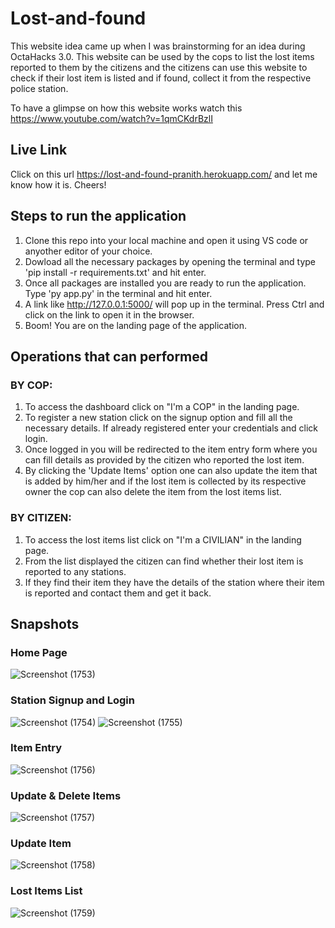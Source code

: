 # Lost-and-found
This website idea came up when I was brainstorming for an idea during OctaHacks 3.0. This website can be used by the cops to list the lost items reported to them by the citizens and the citizens can use this website to check if their lost item is listed and if found, collect it from the respective police station. 

To have a glimpse on how this website works watch this https://www.youtube.com/watch?v=1qmCKdrBzlI

## Live Link
Click on this url https://lost-and-found-pranith.herokuapp.com/ and let me know how it is. Cheers! 

## Steps to run the application
1. Clone this repo into your local machine and open it using VS code or anyother editor of your choice.
2. Dowload all the necessary packages by opening the terminal and type 'pip install -r requirements.txt' and hit enter.
3. Once all packages are installed you are ready to run the application. Type 'py app.py' in the terminal and hit enter.
3. A link like http://127.0.0.1:5000/ will pop up in the terminal. Press Ctrl and click on the link to open it in the browser.
4. Boom! You are on the landing page of the application.

## Operations that can performed
### BY COP:
1. To access the dashboard click on "I'm a COP" in the landing page.
2. To register a new station click on the signup option and fill all the necessary details. If already registered enter your credentials and click login.
3. Once logged in you will be redirected to the item entry form where you can fill details as provided by the citizen who reported the lost item.
4. By clicking the 'Update Items' option one can also update the item that is added by him/her and if the lost item is collected by its respective owner the cop can also delete the item from the lost items list.

### BY CITIZEN:
1. To access the lost items list click on "I'm a CIVILIAN" in the landing page.
2. From the list displayed the citizen can find whether their lost item is reported to any stations. 
3. If they find their item they have the details of the station where their item is reported and contact them and get it back.

## Snapshots
### Home Page
![Screenshot (1753)](https://user-images.githubusercontent.com/65860350/179365121-b4c9995c-5231-41b9-9e22-76761a1e8a33.png)

### Station Signup and Login
![Screenshot (1754)](https://user-images.githubusercontent.com/65860350/179365122-00d49a59-a0e5-4cfe-9c6f-6a7a4a052a0b.png)
![Screenshot (1755)](https://user-images.githubusercontent.com/65860350/179365123-6391ca1e-3b7e-4d54-9d3a-250057d2a2ba.png)

### Item Entry
![Screenshot (1756)](https://user-images.githubusercontent.com/65860350/179365125-9c6a7f69-eaa0-43f2-a621-5a1d17195bc3.png)

### Update & Delete Items
![Screenshot (1757)](https://user-images.githubusercontent.com/65860350/179365129-ef57d0b3-7b3c-4fad-9efd-20c80c6e2909.png)

### Update Item 
![Screenshot (1758)](https://user-images.githubusercontent.com/65860350/179365132-13503d79-ee80-4eb8-a910-7906684f2463.png)

### Lost Items List
![Screenshot (1759)](https://user-images.githubusercontent.com/65860350/179365133-348ebfd9-3077-4c01-9a31-ae3b10c99f9f.png)
